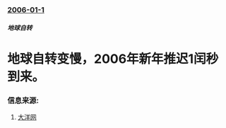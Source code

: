 ### [2006-01-1](/news/2006/01/1/index.md)

##### 地球自转
# 地球自转变慢，2006年新年推迟1闰秒到来。




### 信息来源:

1. [大洋网](https://archive.is/20130425144439/http://world.dayoo.com/gb/content/2005-12/31/content_2361029.htm)
